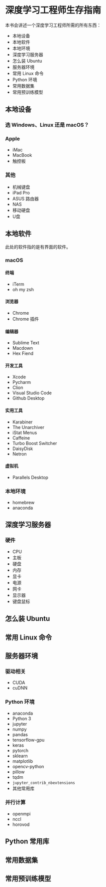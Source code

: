 # 深度学习工程师生存指南

本书会讲述一个深度学习工程师所需的所有东西：

* 本地设备
* 本地软件
* 本地环境
* 深度学习服务器
* 怎么装 Ubuntu
* 服务器环境
* 常用 Linux 命令
* Python 环境
* 常用数据集
* 常用预训练模型

## 本地设备

### 选 Windows、Linux 还是 macOS？

### Apple

* iMac
* MacBook
* 触控板

### 其他

* 机械键盘
* iPad Pro
* ASUS 路由器
* NAS
* 移动硬盘
* U盘

## 本地软件

此处的软件指的是有界面的软件。

### macOS

#### 终端

* iTerm
* oh my zsh

#### 浏览器

* Chrome
* Chrome 插件

#### 编辑器

* Sublime Text
* Macdown
* Hex Fiend

#### 开发工具

* Xcode
* Pycharm
* Clion
* Visual Studio Code
* Github Desktop

#### 实用工具

* Karabiner
* The Unarchiver
* iStat Menus
* Caffeine
* Turbo Boost Switcher
* DaisyDisk
* Netron

#### 虚拟机

* Parallels Desktop

### 本地环境

* homebrew
* anaconda

## 深度学习服务器

### 硬件

* CPU
* 主板
* 硬盘
* 内存
* 显卡
* 电源
* 网卡
* 显示器
* 键盘鼠标

## 怎么装 Ubuntu

## 常用 Linux 命令

## 服务器环境

### 驱动相关

* CUDA
* cuDNN

### Python 环境

* anaconda
* Python 3
* jupyter
* numpy
* pandas
* tensorflow-gpu
* keras
* pytorch
* sklearn
* matplotlib
* opencv-python
* pillow
* tqdm
* `jupyter_contrib_nbextensions`
* 其他常用库

### 并行计算

* openmpi
* nccl
* horovod

## Python 常用库

## 常用数据集

## 常用预训练模型

